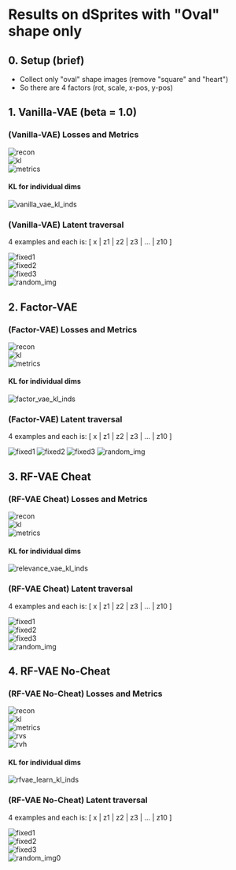 # Results on dSprites with "Oval" shape only

## 0. Setup (brief)
- Collect only "oval" shape images (remove "square" and "heart")
- So there are 4 factors (rot, scale, x-pos, y-pos)


## 1. Vanilla-VAE (beta = 1.0)

### (Vanilla-VAE) Losses and Metrics

![recon](https://user-images.githubusercontent.com/44901665/49293764-111df500-f47f-11e8-9c60-1b96d3433057.png)<br />
![kl](https://user-images.githubusercontent.com/44901665/49293768-1418e580-f47f-11e8-940f-9828ef088f8a.png)<br />
![metrics](https://user-images.githubusercontent.com/44901665/49293771-15e2a900-f47f-11e8-8c66-3ab1b54a2fd4.png)<br />

#### KL for individual dims
![vanilla_vae_kl_inds](https://user-images.githubusercontent.com/44901665/49304200-9f06d980-f499-11e8-8ddc-6dae67a4bc65.png)

### (Vanilla-VAE) Latent traversal

  4 examples and each is:
  [ x | z1 | z2 | z3 | ... | z10 ]

![fixed1](https://user-images.githubusercontent.com/44901665/49293799-2004a780-f47f-11e8-85ac-459ddb62941a.gif)<br />
![fixed2](https://user-images.githubusercontent.com/44901665/49293817-2d219680-f47f-11e8-89ab-b32593ae4857.gif)<br />
![fixed3](https://user-images.githubusercontent.com/44901665/49293821-301c8700-f47f-11e8-8b3a-7c01c93510fa.gif)<br />
![random_img](https://user-images.githubusercontent.com/44901665/49293823-327ee100-f47f-11e8-9665-bc4babbf4be3.gif)<br />



## 2. Factor-VAE 

### (Factor-VAE) Losses and Metrics

![recon](https://user-images.githubusercontent.com/44901665/49294464-08c6b980-f481-11e8-8f80-1a11268ea13c.png)<br />
![kl](https://user-images.githubusercontent.com/44901665/49294468-09f7e680-f481-11e8-8cc8-c15de7bcccee.png)<br />
![metrics](https://user-images.githubusercontent.com/44901665/49294470-0b291380-f481-11e8-9a1a-c96ac8979b85.png)<br />

#### KL for individual dims
![factor_vae_kl_inds](https://user-images.githubusercontent.com/44901665/49304139-767edf80-f499-11e8-9e21-7cf87a459837.png)

### (Factor-VAE) Latent traversal

  4 examples and each is:
  [ x | z1 | z2 | z3 | ... | z10 ]
  
![fixed1](https://user-images.githubusercontent.com/44901665/49294480-10865e00-f481-11e8-9c59-5ea2c075ae77.gif)
![fixed2](https://user-images.githubusercontent.com/44901665/49294484-12e8b800-f481-11e8-94b6-436704389c52.gif)
![fixed3](https://user-images.githubusercontent.com/44901665/49294490-154b1200-f481-11e8-842b-17ebffd011e2.gif)
![random_img](https://user-images.githubusercontent.com/44901665/49294497-17ad6c00-f481-11e8-9f61-bcab054b6c62.gif)




## 3. RF-VAE Cheat <!--(Our) Relevance-VAE (aka "split model") -->

### (RF-VAE Cheat) Losses and Metrics

![recon](https://user-images.githubusercontent.com/44901665/49294133-16c80a80-f480-11e8-89c3-0cb387010d0c.png)<br />
![kl](https://user-images.githubusercontent.com/44901665/49294137-1760a100-f480-11e8-83e6-5dd8bf9af33e.png)<br />
![metrics](https://user-images.githubusercontent.com/44901665/49294138-192a6480-f480-11e8-8602-f33ccf5aa476.png)<br />

#### KL for individual dims
![relevance_vae_kl_inds](https://user-images.githubusercontent.com/44901665/49304005-34559e00-f499-11e8-9bc0-1fe3332f940f.png)

### (RF-VAE Cheat) Latent traversal

  4 examples and each is:
  [ x | z1 | z2 | z3 | ... | z10 ]

![fixed1](https://user-images.githubusercontent.com/44901665/49294150-25162680-f480-11e8-99ad-b4b1be79b005.gif)<br />
![fixed2](https://user-images.githubusercontent.com/44901665/49294153-27788080-f480-11e8-9bc9-2a072e88a772.gif)<br />
![fixed3](https://user-images.githubusercontent.com/44901665/49294163-29dada80-f480-11e8-845f-796abc588f32.gif)<br />
![random_img](https://user-images.githubusercontent.com/44901665/49294165-2ba49e00-f480-11e8-8c1c-6583e7033e32.gif)<br />

<!-- ** when z_j goes from -6 to +6 (instead of [-3,+3]):
![fixed1](https://user-images.githubusercontent.com/44901665/49304496-7e8b4f00-f49a-11e8-859a-e909aaffc830.gif)
![fixed2](https://user-images.githubusercontent.com/44901665/49304498-82b76c80-f49a-11e8-95d0-f5c94d9bc8b3.gif)
![fixed3](https://user-images.githubusercontent.com/44901665/49304500-85b25d00-f49a-11e8-8cc3-bb99a5ff0857.gif)
![random_img](https://user-images.githubusercontent.com/44901665/49304503-88ad4d80-f49a-11e8-91af-776bfaafdcf4.gif)
-->


## 4. RF-VAE No-Cheat 

### (RF-VAE No-Cheat) Losses and Metrics

![recon](https://user-images.githubusercontent.com/44901665/49410620-84e82800-f733-11e8-8b48-157473051c53.png)<br />
![kl](https://user-images.githubusercontent.com/44901665/49410621-887baf00-f733-11e8-8ed5-55e88b2dcdca.png)<br />
![metrics](https://user-images.githubusercontent.com/44901665/49410623-89acdc00-f733-11e8-9d36-78c44d6fd75b.png)<br />
![rvs](https://user-images.githubusercontent.com/44901665/49410631-903b5380-f733-11e8-8656-eb7d6926b0be.png)<br />
![rvh](https://user-images.githubusercontent.com/44901665/49410632-92051700-f733-11e8-86df-c004ed3c0b26.png)<br />

#### KL for individual dims
![rfvae_learn_kl_inds](https://user-images.githubusercontent.com/44901665/49410666-ba8d1100-f733-11e8-882b-c3597a4ba55b.png)


### (RF-VAE No-Cheat) Latent traversal

  4 examples and each is:
  [ x | z1 | z2 | z3 | ... | z10 ]
  
![fixed1](https://user-images.githubusercontent.com/44901665/49410918-e1981280-f734-11e8-8e49-45402ca5d204.gif)<br />
![fixed2](https://user-images.githubusercontent.com/44901665/49410926-eceb3e00-f734-11e8-9edf-546c0b93cc31.gif)<br />
![fixed3](https://user-images.githubusercontent.com/44901665/49410930-f1175b80-f734-11e8-88e2-83a7656c314f.gif)<br />
![random_img0](https://user-images.githubusercontent.com/44901665/49410935-f5dc0f80-f734-11e8-818e-3b0f1e963f63.gif)<br />


